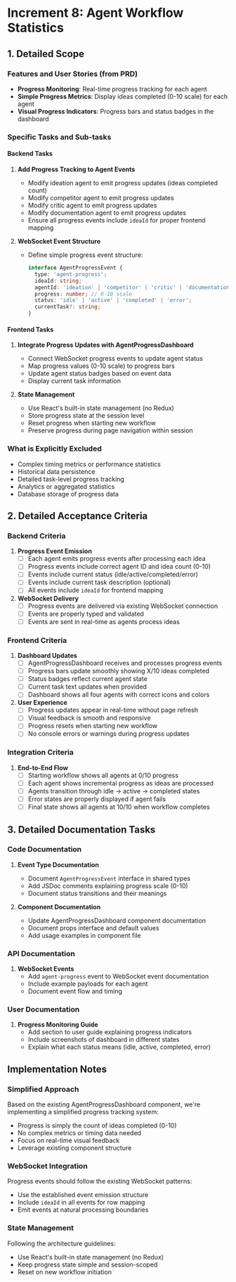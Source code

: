 # Increment 8: Agent Workflow Statistics

## 1. Detailed Scope

### Features and User Stories (from PRD)
- **Progress Monitoring**: Real-time progress tracking for each agent
- **Simple Progress Metrics**: Display ideas completed (0-10 scale) for each agent
- **Visual Progress Indicators**: Progress bars and status badges in the dashboard

### Specific Tasks and Sub-tasks

#### Backend Tasks
1. **Add Progress Tracking to Agent Events**
   - Modify ideation agent to emit progress updates (ideas completed count)
   - Modify competitor agent to emit progress updates
   - Modify critic agent to emit progress updates
   - Modify documentation agent to emit progress updates
   - Ensure all progress events include `ideaId` for proper frontend mapping

2. **WebSocket Event Structure**
   - Define simple progress event structure:
     ```typescript
     interface AgentProgressEvent {
       type: 'agent-progress';
       ideaId: string;
       agentId: 'ideation' | 'competitor' | 'critic' | 'documentation';
       progress: number; // 0-10 scale
       status: 'idle' | 'active' | 'completed' | 'error';
       currentTask?: string;
     }
     ```

#### Frontend Tasks
1. **Integrate Progress Updates with AgentProgressDashboard**
   - Connect WebSocket progress events to update agent status
   - Map progress values (0-10 scale) to progress bars
   - Update agent status badges based on event data
   - Display current task information

2. **State Management**
   - Use React's built-in state management (no Redux)
   - Store progress state at the session level
   - Reset progress when starting new workflow
   - Preserve progress during page navigation within session

### What is Explicitly Excluded
- Complex timing metrics or performance statistics
- Historical data persistence
- Detailed task-level progress tracking
- Analytics or aggregated statistics
- Database storage of progress data

## 2. Detailed Acceptance Criteria

### Backend Criteria
1. **Progress Event Emission**
   - [ ] Each agent emits progress events after processing each idea
   - [ ] Progress events include correct agent ID and idea count (0-10)
   - [ ] Events include current status (idle/active/completed/error)
   - [ ] Events include current task description (optional)
   - [ ] All events include `ideaId` for frontend mapping

2. **WebSocket Delivery**
   - [ ] Progress events are delivered via existing WebSocket connection
   - [ ] Events are properly typed and validated
   - [ ] Events are sent in real-time as agents process ideas

### Frontend Criteria
1. **Dashboard Updates**
   - [ ] AgentProgressDashboard receives and processes progress events
   - [ ] Progress bars update smoothly showing X/10 ideas completed
   - [ ] Status badges reflect current agent state
   - [ ] Current task text updates when provided
   - [ ] Dashboard shows all four agents with correct icons and colors

2. **User Experience**
   - [ ] Progress updates appear in real-time without page refresh
   - [ ] Visual feedback is smooth and responsive
   - [ ] Progress resets when starting new workflow
   - [ ] No console errors or warnings during progress updates

### Integration Criteria
1. **End-to-End Flow**
   - [ ] Starting workflow shows all agents at 0/10 progress
   - [ ] Each agent shows incremental progress as ideas are processed
   - [ ] Agents transition through idle → active → completed states
   - [ ] Error states are properly displayed if agent fails
   - [ ] Final state shows all agents at 10/10 when workflow completes

## 3. Detailed Documentation Tasks

### Code Documentation
1. **Event Type Documentation**
   - Document `AgentProgressEvent` interface in shared types
   - Add JSDoc comments explaining progress scale (0-10)
   - Document status transitions and their meanings

2. **Component Documentation**
   - Update AgentProgressDashboard component documentation
   - Document props interface and default values
   - Add usage examples in component file

### API Documentation
1. **WebSocket Events**
   - Add `agent-progress` event to WebSocket event documentation
   - Include example payloads for each agent
   - Document event flow and timing

### User Documentation
1. **Progress Monitoring Guide**
   - Add section to user guide explaining progress indicators
   - Include screenshots of dashboard in different states
   - Explain what each status means (idle, active, completed, error)

## Implementation Notes

### Simplified Approach
Based on the existing AgentProgressDashboard component, we're implementing a simplified progress tracking system:
- Progress is simply the count of ideas completed (0-10)
- No complex metrics or timing data needed
- Focus on real-time visual feedback
- Leverage existing component structure

### WebSocket Integration
Progress events should follow the existing WebSocket patterns:
- Use the established event emission structure
- Include `ideaId` in all events for row mapping
- Emit events at natural processing boundaries

### State Management
Following the architecture guidelines:
- Use React's built-in state management (no Redux)
- Keep progress state simple and session-scoped
- Reset on new workflow initiation